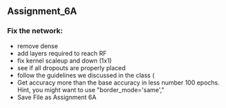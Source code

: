## Assignment_6A <br>
### Fix the network:<br>
  - remove dense<br>
  - add layers required to reach RF<br>
  - fix kernel scaleup and down (1x1)<br>
  - see if all dropouts are properly placed<br>
  - follow the guidelines we discussed in the class (
  - Get accuracy more than the base accuracy in less number 100 epochs. Hint, you might want to use "border_mode='same',"<br>
  - Save File as Assignment 6A<br>
